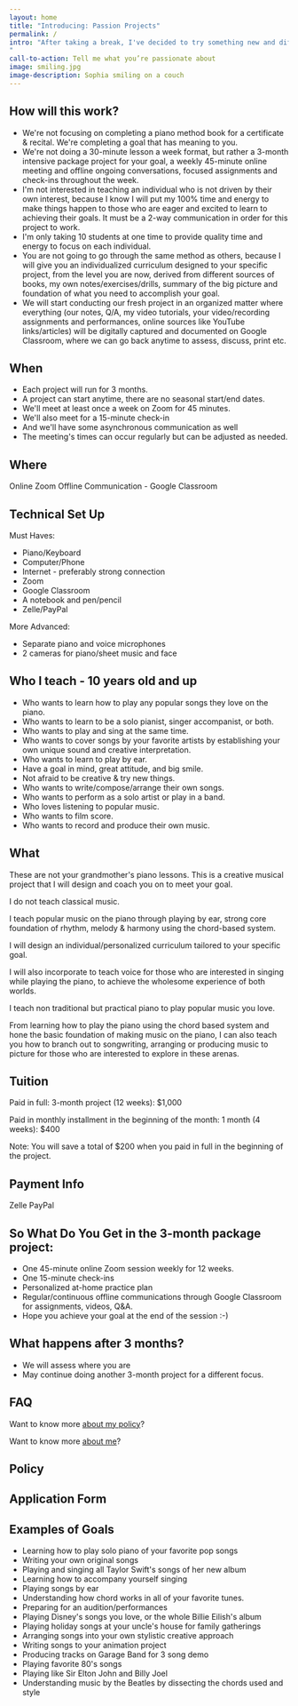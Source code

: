 ```yaml
---
layout: home
title: "Introducing: Passion Projects"
permalink: /
intro: "After taking a break, I've decided to try something new and different for Sophia Music Studio. Reflecting on my years of teaching, I've found the students who grow the most and have the most fun are the ones who have a clear idea of what they're working toward. So instead of ongoing, weekly lessons, where there's so much pressure for magic to happen in those 30-minute classes, I'm starting a new format: 3-month projects where we work together to achieve a specific goal for you.
"
call-to-action: Tell me what you’re passionate about
image: smiling.jpg
image-description: Sophia smiling on a couch
---
```


## How will this work?

 - We're not focusing on completing a piano method book for a certificate & recital. We're completing a goal that has meaning to you.
 - We're not doing a 30-minute lesson a week format, but rather a 3-month intensive package project for your goal, a weekly 45-minute online meeting and offline ongoing conversations, focused assignments and check-ins throughout the week.
 - I'm not interested in teaching an individual who is not driven by their own interest, because I know I will put my 100% time and energy to make things happen to those who are eager and excited to learn to achieving their goals. It must be a 2-way communication in order for this project to work.
 - I'm only taking 10 students at one time to provide quality time and energy to focus on each individual.
 - You are not going to go through the same method as others, because I will give you an individualized curriculum designed to your specific project, from the level you are now, derived from different sources of books, my own notes/exercises/drills, summary of the big picture and foundation of what you need to accomplish your goal.
 - We will start conducting our fresh project in an organized matter where everything (our notes, Q/A, my video tutorials, your video/recording assignments and performances, online sources like YouTube links/articles) will be digitally captured and documented on Google Classroom, where we can go back anytime to assess, discuss, print etc.

## When

 - Each project will run for 3 months.
 - A project can start anytime, there are no seasonal start/end dates.
 - We'll meet at least once a week on Zoom for 45 minutes.
 - We'll also meet for a 15-minute check-in
 - And we'll have some asynchronous communication as well
 - The meeting's times can occur regularly but can be adjusted as needed.

## Where

Online Zoom
Offline Communication - Google Classroom

## Technical Set Up

 Must Haves:
 - Piano/Keyboard
 - Computer/Phone
 - Internet - preferably strong connection
 - Zoom
 - Google Classroom
 - A notebook and pen/pencil
 - Zelle/PayPal

More Advanced:
 - Separate piano and voice microphones
 - 2 cameras for piano/sheet music and face


## Who I teach - 10 years old and up

 - Who wants to learn how to play any popular songs they love on the piano.
 - Who wants to learn to be a solo pianist, singer accompanist, or both.
 - Who wants to play and sing at the same time.
 - Who wants to cover songs by your favorite artists by establishing your own unique sound and creative interpretation.
 - Who wants to learn to play by ear.
 - Have a goal in mind, great attitude, and big smile.
 - Not afraid to be creative & try new things.
 - Who wants to write/compose/arrange their own songs.
 - Who wants to perform as a solo artist or play in a band.
 - Who loves listening to popular music.
 - Who wants to film score.
 - Who wants to record and produce their own music.

## What

These are not your grandmother's piano lessons. This is a creative musical project that I will design and coach you on to meet your goal.

I do not teach classical music.

I teach popular music on the piano through playing by ear, strong core foundation of rhythm, melody & harmony using the chord-based system.

I will design an individual/personalized curriculum tailored to your specific goal.

I will also incorporate to teach voice for those who are interested in singing while playing the piano, to achieve the wholesome experience of both worlds.

I teach non traditional but practical piano to play popular music you love.

From learning how to play the piano using the chord based system and hone the basic foundation of making music on the piano, I can also teach you how to branch out to songwriting, arranging or producing music to picture for those who are interested to explore in these arenas.

## Tuition

Paid in full:
3-month project (12 weeks): $1,000

Paid in monthly installment in the beginning of the month:
1 month (4 weeks): $400

Note: You will save a total of $200 when you paid in full in the beginning of the project.

## Payment Info

Zelle
PayPal

## So What Do You Get in the 3-month package project:

 - One 45-minute online Zoom session weekly for 12 weeks.
 - One 15-minute check-ins
 - Personalized at-home practice plan
 - Regular/continuous offline communications through Google Classroom for assignments, videos, Q&A.
 - Hope you achieve your goal at the end of the session :-)

## What happens after 3 months?

 - We will assess where you are
 - May continue doing another 3-month project for a different focus.

## FAQ

Want to know more [about my policy](/policy/)?

Want to know more [about me](/about/)?

## Policy


## Application Form

## Examples of Goals

 - Learning how to play solo piano of your favorite pop songs
 - Writing your own original songs
 - Playing and singing all Taylor Swift's songs of her new album
 - Learning how to accompany yourself singing
 - Playing songs by ear
 - Understanding how chord works in all of your favorite tunes.
 - Preparing for an audition/performances
 - Playing Disney's songs you love, or the whole Billie Eilish's album
 - Playing holiday songs at your uncle's house for family gatherings
 - Arranging songs into your own stylistic creative approach
 - Writing songs to your animation project
 - Producing tracks on Garage Band for 3 song demo
 - Playing favorite 80's songs
 - Playing like Sir Elton John and Billy Joel
 - Understanding music by the Beatles by dissecting the chords used and style


<!--stackedit_data:
eyJoaXN0b3J5IjpbMTY4MDM5Njc3NCw4NTQ2OTk3OTMsLTE3Nj
g2MjYyMTAsLTEyMjE1MTM5NTcsLTIwMTQ4NTkzNTYsLTE5MzYx
MTQwMTUsLTc1MTY1MDI0NSwtMTIxODIyMTgyNSwxMTg0MjU0MT
A5LC0xNjM5MjMzMDc4LC04ODMzMzQwMTYsLTIwODg3NDY2MTJd
fQ==
-->
